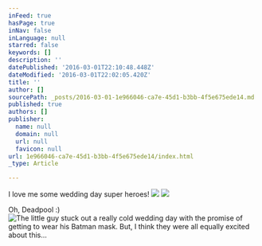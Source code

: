```yaml
---
inFeed: true
hasPage: true
inNav: false
inLanguage: null
starred: false
keywords: []
description: ''
datePublished: '2016-03-01T22:10:48.448Z'
dateModified: '2016-03-01T22:02:05.420Z'
title: ''
author: []
sourcePath: _posts/2016-03-01-1e966046-ca7e-45d1-b3bb-4f5e675ede14.md
published: true
authors: []
publisher:
  name: null
  domain: null
  url: null
  favicon: null
url: 1e966046-ca7e-45d1-b3bb-4f5e675ede14/index.html
_type: Article

---
```

I love me some wedding day super heroes!
![](https://the-grid-user-content.s3-us-west-2.amazonaws.com/ae6a0b95-cf57-4dc2-9529-93b4aba6bad0.jpg)
![](https://the-grid-user-content.s3-us-west-2.amazonaws.com/ef33d49b-ed4e-454d-93fb-18b02fec85bb.jpg)

Oh, Deadpool :)
![The little guy stuck out a really cold wedding day with the promise of getting to wear his Batman mask. But, I think they were all equally excited about this...](https://the-grid-user-content.s3-us-west-2.amazonaws.com/fba42232-b459-4265-a3e7-dcb605c77038.jpg)